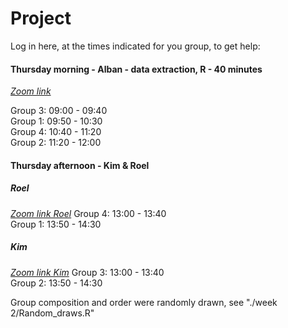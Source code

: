 # Project

Log in here, at the times indicated for you group, to get help: 

#### Thursday morning - Alban - data extraction, R - 40 minutes
[_Zoom link_](https://us04web.zoom.us/j/4253956239?pwd=eFQ0NmFqbnZlNHZRVG54NjVTdWRYUT09)

Group 3: 09:00 - 09:40  
Group 1: 09:50 - 10:30  
Group 4: 10:40 - 11:20  
Group 2: 11:20 - 12:00  


#### Thursday afternoon - Kim & Roel
##### Roel
[_Zoom link Roel_](https://us04web.zoom.us/j/4253956239?pwd=eFQ0NmFqbnZlNHZRVG54NjVTdWRYUT09)
Group 4: 13:00 - 13:40  
Group 1: 13:50 - 14:30

##### Kim
[_Zoom link Kim_](https://uwmadison.zoom.us/j/99061447791)
Group 3: 13:00 - 13:40  
Group 2: 13:50 - 14:30

Group composition and order were randomly drawn, see "./week 2/Random_draws.R"
